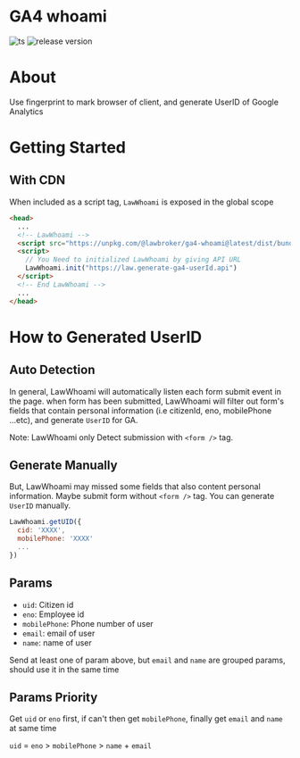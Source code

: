 # GA4 whoami

![ts](https://badgen.net/badge/-/TypeScript/blue?icon=typescript&label)
![release version](https://badgen.net/github/release/z22919456/lawbroker-whoami)




# About
Use fingerprint to mark browser of client, and generate UserID of Google Analytics
# Getting Started

## With CDN
When included as a script tag, `LawWhoami` is exposed in the global scope

```html
<head>
  ...
  <!-- LawWhoami -->
  <script src="https://unpkg.com/@lawbroker/ga4-whoami@latest/dist/bundle.js"/> 
  <script>
    // You Need to initialized LawWhoami by giving API URL
    LawWhoami.init("https://law.generate-ga4-userId.api")
  </script>
  <!-- End LawWhoami -->
  ...
</head>
```

# How to Generated UserID

## Auto Detection

In general, LawWhoami will automatically listen each form submit event in the page. when form has been submitted, LawWhoami will filter out form's fields that contain personal information (i.e citizenId, eno, mobilePhone ...etc), and generate `UserID` for GA.

Note: LawWhoami only Detect submission with `<form />` tag.

## Generate Manually

But, LawWhoami may missed some fields that also content personal information.  Maybe submit form without `<form />` tag. You can generate `UserID` manually.

```javascript
LawWhoami.getUID({
  cid: 'XXXX',
  mobilePhone: 'XXXX'
  ...
})
```

## Params
* `uid`: Citizen id
* `eno`: Employee id
* `mobilePhone`: Phone number of user
* `email`: email of user
* `name`: name of user

Send at least one of param above, but `email` and `name` are grouped params, should use it in the same time

## Params Priority

Get `uid` or `eno` first, if can't then get `mobilePhone`, finally get `email` and `name` at same time

`uid` = `eno` > `mobilePhone` > `name` + `email`


